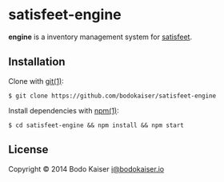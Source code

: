 # satisfeet-engine

**engine** is a inventory management system for
[satisfeet](http://engine.satisfeet.me).

## Installation

Clone with [git(1)](http://help.github.com):

    $ git clone https://github.com/bodokaiser/satisfeet-engine

Install dependencies with [npm(1)](http://npmjs.org):

    $ cd satisfeet-engine && npm install && npm start

## License

Copyright © 2014 Bodo Kaiser <i@bodokaiser.io>

